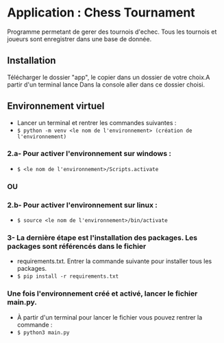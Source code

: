 # Application : Chess Tournament

  Programme permetant de gerer des tournois d'echec. Tous les tournois et joueurs sont enregistrer dans une base de donnée.
  
  
## Installation

 Télécharger le dossier "app", le  copier dans un dossier de votre choix.A partir d'un terminal lance Dans la console aller dans ce dossier choisi.
  

## Environnement virtuel

*  Lancer un terminal et rentrer les commandes suivantes : 
*  `$ python -m venv <le nom de l'environnement> (création de l'environnement) `   

### 2.a- Pour activer l'environnement sur windows :
*  `$ <le nom de l'environnement>/Scripts.activate`

### OU

### 2.b- Pour activer l'environnement sur linux :
* `$ source <le nom de l'environnement>/bin/activate`


### 3- La dernière étape est l'installation des packages. Les packages sont référencés dans le fichier

*  requirements.txt. Entrer la commande suivante pour installer tous les packages.
*  `$ pip install -r requirements.txt`


### Une fois l'environnement créé et activé, lancer le fichier main.py.

*  À partir d'un terminal pour lancer le fichier vous pouvez rentrer la commande :
*  `$ python3 main.py`
